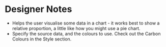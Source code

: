 # Designer Notes
- Helps the user visualise some data in a chart - it works best to show a relative proportion, a little like how you might use a pie chart.
- Specify the source data, and the colours to use. Check out the Carbon Colours in the Style section.
